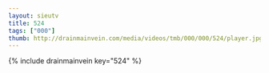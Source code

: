 ```yaml
--- 
layout: sieutv
title: 524
tags: ["000"]
thumb: http://drainmainvein.com/media/videos/tmb/000/000/524/player.jpg
---
```

{% include drainmainvein key="524" %} 
